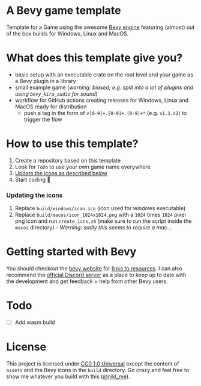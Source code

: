 # A Bevy game template

Template for a Game using the awesome [Bevy engine][Bevy] featuring (almost) out of the box builds for Windows, Linux and MacOS.
 
# What does this template give you?
* basic setup with an executable crate on the root level and your game as a Bevy plugin in a library
* small example game (*warning: biased; e.g. split into a lot of plugins and using `bevy_kira_audio` for sound*)
* workflow for GitHub actions creating releases for Windows, Linux and MacOS ready for distribution
    * push a tag in the form of `v[0-9]+.[0-9]+.[0-9]+*` (e.g. `v1.1.42`) to trigger the flow

# How to use this template?
 1. Create a repository based on this template
 2. Look for `ToDo` to use your own game name everywhere
 3. [Update the icons as described below](#updating-the-icons)
 4. Start coding :tada:
 
### Updating the icons
 1. Replace `build/windows/icon.ico` (icon used for windows executable)
 2. Replace `build/macos/icon_1024x1024.png` with a `1024` times `1024` pixel png icon and run `create_icns.sh` (make sure to run the script inside the `macos` directory) - _Warning: sadly this seems to require a mac..._ 

# Getting started with Bevy

You should checkout the [bevy website][Bevy] for [links to resources][Bevy-learn]. I can also recommend the [official Discord server][Bevy-discord] as a place to keep up to date with the development and get feedback + help from other Bevy users. 

# Todo

- [ ] Add wasm build

# License

This project is licensed under [CC0 1.0 Universal](LICENSE) except the content of `assets` and the Bevy icons in the `build` directory. Go crazy and feel free to show me whatever you build with this ([@nikl_me][Nikl-twitter]).

[Bevy]: https://bevyengine.org/
[Bevy-learn]: https://bevyengine.org/learn/
[Bevy-discord]: https://discord.gg/bevy
[Nikl-twitter]: https://twitter.com/nikl_me
